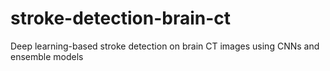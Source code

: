 # stroke-detection-brain-ct
Deep learning-based stroke detection on brain CT images using CNNs and ensemble models
